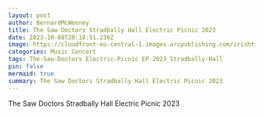 ```yaml
---
layout: post
author: BernardMcWeeney
title: The Saw Doctors Stradbally Hall Electric Picnic 2023
date: 2023-10-08T20:18:51.236Z
image: https://cloudfront-eu-central-1.images.arcpublishing.com/irishtimes/LBGW5KXTHFHHZJFZO36AKZQDKU.JPG
categories: Music Concert
tags: The-Saw-Doctors Electric-Picnic EP-2023 Stradbally-Hall
pin: false
mermaid: true
summary: The Saw Doctors Stradbally Hall Electric Picnic 2023
---
```

The Saw Doctors Stradbally Hall Electric Picnic 2023
